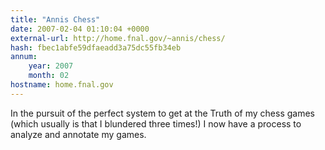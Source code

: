 ```yaml
---
title: "Annis Chess"
date: 2007-02-04 01:10:04 +0000
external-url: http://home.fnal.gov/~annis/chess/
hash: fbec1abfe59dfaeadd3a75dc55fb34eb
annum:
    year: 2007
    month: 02
hostname: home.fnal.gov
---
```


In the pursuit of the perfect system to get at the Truth of my chess games (which usually is that I blundered three times!) I now have a process to analyze and annotate my games.
